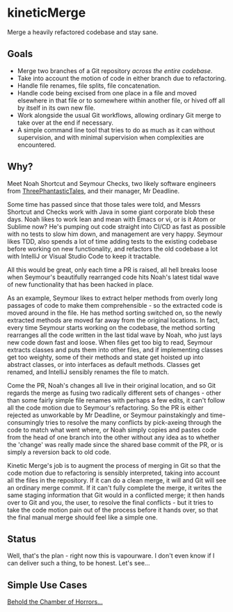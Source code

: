 # kineticMerge
Merge a heavily refactored codebase and stay sane.

## Goals
- Merge two branches of a Git repository *across the entire codebase*.
- Take into account the motion of code in either branch due to refactoring.
- Handle file renames, file splits, file concatenation.
- Handle code being excised from one place in a file and moved elsewhere in that file or to somewhere within another file, or hived off all by itself in its own new file.
- Work alongside the usual Git workflows, allowing ordinary Git merge to take over at the end if necessary.
- A simple command line tool that tries to do as much as it can without supervision, and with minimal supervision when complexities are encountered.

## Why?
Meet Noah Shortcut and Seymour Checks, two likely software engineers from [ThreePhantasticTales](http://www.octopull.co.uk/sw-dev/ThreePhantasticTails.html), and their manager, Mr Deadline.

Some time has passed since that those tales were told, and Messrs Shortcut and Checks work with Java in some giant corporate blob these days. Noah likes to work lean and mean with Emacs or vi, or is it Atom or Sublime now? He's pumping out code straight into CI/CD as fast as possible with no tests to slow him down, and management are very happy. Seymour likes TDD, also spends a lot of time adding tests to the existing codebase before working on new functionality, and refactors the old codebase a lot with IntelliJ or Visual Studio Code to keep it tractable.

All this would be great, only each time a PR is raised, all hell breaks loose when Seymour's beautifully rearranged code hits Noah's latest tidal wave of new functionality that has been hacked in place.

As an example, Seymour likes to extract helper methods from overly long passages of code to make them comprehensible - so the extracted code is moved around in the file. He has method sorting switched on, so the newly extracted methods are moved far away from the original locations. In fact, every time Seymour starts working on the codebase, the method sorting rearranges all the code written in the last tidal wave by Noah, who just lays new code down fast and loose. When files get too big to read, Seymour extracts classes and puts them into other files, and if implementing classes get too weighty, some of their methods and state get hoisted up into abstract classes, or into interfaces as default methods. Classes get renamed, and IntelliJ sensibly renames the file to match.

Come the PR, Noah's changes all live in their original location, and so Git regards the merge as fusing two radically different sets of changes - other than some fairly simple file renames with perhaps a few edits, it can't follow all the code motion due to Seymour's refactoring. So the PR is either rejected as unworkable by Mr Deadline, or Seymour painstakingly and time-consumingly tries to resolve the many conflicts by pick-axeing through the code to match what went where, or Noah simply copies and pastes code from the head of one branch into the other without any idea as to whether the 'change' was really made since the shared base commit of the PR, or is simply a reversion back to old code.

Kinetic Merge's job is to augment the process of merging in Git so that the code motion due to refactoring is sensibly interpreted, taking into account all the files in the repository. If it can do a clean merge, it will and Git will see an ordinary merge commit. If it can't fully complete the merge, it writes the same staging information that Git would in a conflicted merge; it then hands over to Git and you, the user, to resolve the final conflicts - but it tries to take the code motion pain out of the process before it hands over, so that the final manual merge should feel like a simple one.

## Status
Well, that's the plan - right now this is vapourware. I don't even know if I can deliver such a thing, to be honest. Let's see...

## Simple Use Cases
[Behold the Chamber of Horrors...](./documents/EXAMPLES.md)
